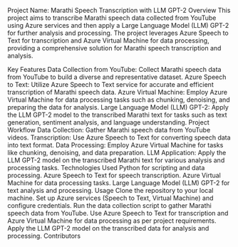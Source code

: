 Project Name: Marathi Speech Transcription with LLM GPT-2
Overview
This project aims to transcribe Marathi speech data collected from YouTube using Azure services and then apply a Large Language Model (LLM) GPT-2 for further analysis and processing. The project leverages Azure Speech to Text for transcription and Azure Virtual Machine for data processing, providing a comprehensive solution for Marathi speech transcription and analysis.

Key Features
Data Collection from YouTube: Collect Marathi speech data from YouTube to build a diverse and representative dataset.
Azure Speech to Text: Utilize Azure Speech to Text service for accurate and efficient transcription of Marathi speech data.
Azure Virtual Machine: Employ Azure Virtual Machine for data processing tasks such as chunking, denoising, and preparing the data for analysis.
Large Language Model (LLM) GPT-2: Apply the LLM GPT-2 model to the transcribed Marathi text for tasks such as text generation, sentiment analysis, and language understanding.
Project Workflow
Data Collection: Gather Marathi speech data from YouTube videos.
Transcription: Use Azure Speech to Text for converting speech data into text format.
Data Processing: Employ Azure Virtual Machine for tasks like chunking, denoising, and data preparation.
LLM Application: Apply the LLM GPT-2 model on the transcribed Marathi text for various analysis and processing tasks.
Technologies Used
Python for scripting and data processing.
Azure Speech to Text for speech transcription.
Azure Virtual Machine for data processing tasks.
Large Language Model (LLM) GPT-2 for text analysis and processing.
Usage
Clone the repository to your local machine.
Set up Azure services (Speech to Text, Virtual Machine) and configure credentials.
Run the data collection script to gather Marathi speech data from YouTube.
Use Azure Speech to Text for transcription and Azure Virtual Machine for data processing as per project requirements.
Apply the LLM GPT-2 model on the transcribed data for analysis and processing.
Contributors
